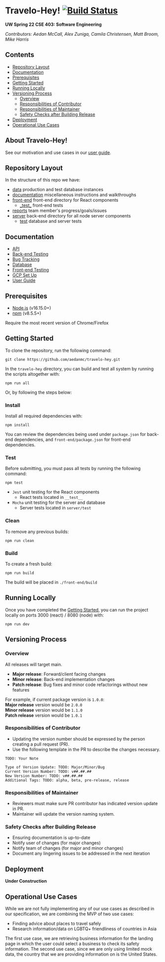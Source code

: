 # Travelo-Hey! [![Build Status](https://storage.googleapis.com/automatize-ci-badges/builds/cloud-build-badge/branches/master.svg)](https://console.cloud.google.com/cloud-build/builds?project=cse403-sp22-travelo-hey)

**UW Spring 22 CSE 403: Software Engineering**

*Contributors: Aedan McCall, Alex Zuniga, Camila Christensen, Matt Broom, Mike Harris*

## Contents

- [Repository Layout](#Repository-Layout)
- [Documentation](#Documentation)
- [Prerequisites](#Prerequisites)
- [Getting Started](#Getting-Started)
- [Running Locally](#Running-Locally)
- [Versioning Process](#Versioning-Process)
    - [Overview](#Overview)
    - [Responsibilities of Contributor](#Responsibilities-of-Contributor)
    - [Responsibilities of Maintainer](#Responsibilities-of-Maintainer)
    - [Safety Checks after Building Release](#Safety-Checks-after-Building-Release)
- [Deployment](#Deployment)
- [Operational Use Cases](#Operational-Use-Cases)

## About Travelo-Hey!

See our motivation and use cases in our [user guide](https://github.com/aedanmc/travelo-hey/blob/main/documentation/instructions/USERDOC.md).

## Repository Layout

In the structure of this repo we have:

- [data](https://github.com/aedanmc/travelo-hey/tree/main/data) production and test database instances
- [documentation](https://github.com/aedanmc/travelo-hey/tree/main/documentation) miscellaneous instructions and walkthroughs
- [front-end](https://github.com/aedanmc/travelo-hey/tree/main/front-end)  front-end directory for React components
    - [\_test\_](https://github.com/aedanmc/travelo-hey/tree/main/front-end/__test__) front-end tests
- [reports](https://github.com/aedanmc/travelo-hey/tree/main/reports) team member's progress/goals/issues
- [server](https://github.com/aedanmc/travelo-hey/tree/main/server) back-end directory for all node server components
    - [test](https://github.com/aedanmc/travelo-hey/tree/main/server/test) database and server tests

## Documentation
- [API](https://github.com/aedanmc/travelo-hey/blob/main/documentation/instructions/APIDOC.md)
- [Back-end Testing](https://github.com/aedanmc/travelo-hey/blob/main/documentation/instructions/BETESTINGDOC.md)
- [Bug Tracking](https://github.com/aedanmc/travelo-hey/blob/main/documentation/instructions/BUGDOC.md)
- [Database](https://github.com/aedanmc/travelo-hey/blob/main/documentation/instructions/DBDOC.md)
- [Front-end Testing](https://github.com/aedanmc/travelo-hey/blob/main/documentation/instructions/FETESTINGDOC.md)
- [GCP Set Up](https://github.com/aedanmc/travelo-hey/blob/main/documentation/instructions/GCPDOC.md)
- [User Guide](https://github.com/aedanmc/travelo-hey/blob/main/documentation/instructions/USERDOC.md)


## Prerequisites
- [Node.js](https://docs.npmjs.com/downloading-and-installing-node-js-and-npm) (v16.15.0+)
- [npm](https://docs.npmjs.com/downloading-and-installing-node-js-and-npm) (v8.5.5+)

Require the most recent version of Chrome/Firefox

## Getting Started

To clone the repository, run the following command:

```shell
git clone https://github.com/aedanmc/travelo-hey.git
```

In the `travelo-hey` directory, you can build and test all system by running the scripts altogether with:

```shell
npm run all
```

Or, by following the steps below:

### Install

Install all required dependencies with:

```shell
npm install
```

You can review the dependencies being used under `package.json` for back-end dependencies, and
`front-end/package.json` for front-end dependencies.

### Test

Before submitting, you must pass all tests by running the following command:

```shell
npm test
```
* `Jest` unit testing for the React components
  - React tests located in `__test__`
* `Mocha` unit testing for the server and database
  - Server tests located in `server/test`

### Clean

To remove any previous builds:

```shell
npm run clean
```

### Build
To create a fresh build:

```shell
npm run build
```
The build will be placed in `./front-end/build`

## Running Locally

Once you have completed the [Getting Started](#Getting-Started), you can run the project locally on ports 3000 (react) / 8080 (node) with:

```shell
npm run dev
```


## Versioning Process


### Overview
All releases will target main.

- **Major release**: Forward/client facing changes
- **Minor release**: Back-end implementation changes
- **Patch release**: Bug fixes and minor code refactorings without new features

For example, if current package version is `1.0.0`:<br>
**Major release** version would be `2.0.0` <br>
**Minor release** version would be `1.1.0` <br>
**Patch release** version would be `1.0.1`


### Responsibilities of Contributor
- Updating the version number should be expressed by the person creating a pull request (PR).
- Use the following template in the PR to describe the changes necessary.

```text
TODO: Your Note

Type of Version Update: TODO: Major/Minor/Bug
Current Version Number: TODO: v##.##.##
New Version Number: TODO: v##.##.##
Additional Tags: TODO: alpha, beta, pre-release, release
```


### Responsibilities of Maintainer
- Reviewers must make sure PR contributor has indicated version update in PR.
- Maintainer will update the version naming system.


### Safety Checks after Building Release
- Ensuring documentation is up-to-date
- Notify user of changes (for major changes)
- Notify team of changes (for major and minor changes)
- Document any lingering issues to be addressed in the next iteration


## Deployment
**Under Construction**


## Operational Use Cases

While we are not fully implementing any of our use cases as described in our specification,
we are combining the MVP of two use cases:

* Finding advice about places to travel safely
* Research information/data on LGBTQ+ friendliness of countries in Asia

The first use case, we are retrieving business information for the landing page in which the user
could select a business to check its safety information. The second use case, since we are only
using limited mock data, the country that we are providing information on is the United States.


